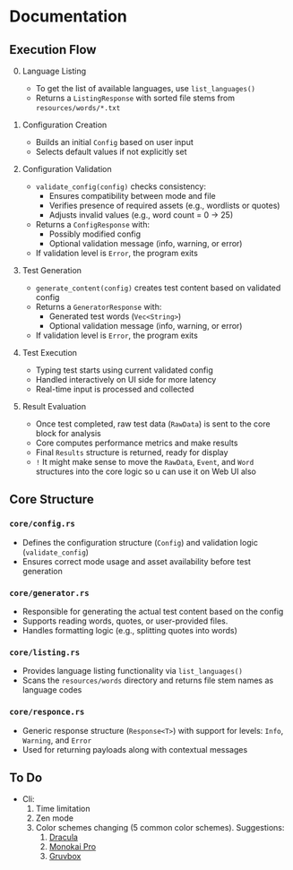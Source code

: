 # Documentation

## Execution Flow

0. Language Listing
    - To get the list of available languages, use `list_languages()`
    - Returns a `ListingResponse` with sorted file stems from `resources/words/*.txt`

1. Configuration Creation
    - Builds an initial `Config` based on user input
    - Selects default values if not explicitly set

2. Configuration Validation
    - `validate_config(config)` checks consistency:
        - Ensures compatibility between mode and file
        - Verifies presence of required assets (e.g., wordlists or quotes)
        - Adjusts invalid values (e.g., word count = 0 -> 25)
    - Returns a `ConfigResponse` with:
        - Possibly modified config
        - Optional validation message (info, warning, or error)
    - If validation level is `Error`, the program exits

3. Test Generation
    - `generate_content(config)` creates test content based on validated config
    - Returns a `GeneratorResponse` with:
        - Generated test words (`Vec<String>`)
        - Optional validation message (info, warning, or error)
    - If validation level is `Error`, the program exits

4. Test Execution
   - Typing test starts using current validated config
   - Handled interactively on UI side for more latency
   - Real-time input is processed and collected

5. Result Evaluation
   - Once test completed, raw test data (`RawData`) is sent to the core block for analysis
   - Core computes performance metrics and make results
   - Final `Results` structure is returned, ready for display
   - `!` It might make sense to move the `RawData`, `Event`, and `Word` structures into the core logic so u can use it on Web UI also

## Core Structure

### `core/config.rs`
- Defines the configuration structure (`Config`) and validation logic (`validate_config`)
- Ensures correct mode usage and asset availability before test generation

### `core/generator.rs`
- Responsible for generating the actual test content based on the config  
- Supports reading words, quotes, or user-provided files. 
- Handles formatting logic (e.g., splitting quotes into words)

### `core/listing.rs`
- Provides language listing functionality via `list_languages()`
- Scans the `resources/words` directory and returns file stem names as language codes

### `core/responce.rs`
- Generic response structure (`Response<T>`) with support for levels: `Info`, `Warning`, and `Error`
- Used for returning payloads along with contextual messages

## To Do

- Cli:
  1. Time limitation
  2. Zen mode
  3. Color schemes changing (5 common color schemes). Suggestions:
     1. [Dracula](https://draculatheme.com/)
     2. [Monokai Pro](https://monokai.pro/)
     3. [Gruvbox](https://github.com/morhetz/gruvbox)